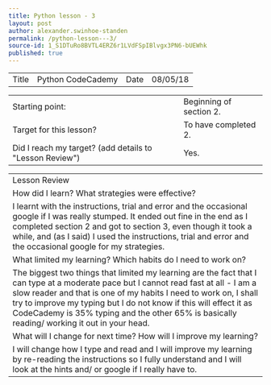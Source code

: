 ```yaml
---
title: Python lesson - 3
layout: post
author: alexander.swinhoe-standen
permalink: /python-lesson---3/
source-id: 1_S1DTuRo8BVTL4ERZ6r1LVdFSpIBlvgx3PN6-bUEWhk
published: true
---
```

<table>
  <tr>
    <td>Title</td>
    <td>Python CodeCademy</td>
    <td>Date</td>
    <td>08/05/18</td>
  </tr>
</table>


<table>
  <tr>
    <td>Starting point:</td>
    <td>Beginning of section 2.</td>
  </tr>
  <tr>
    <td>Target for this lesson?</td>
    <td>To have completed 2.</td>
  </tr>
  <tr>
    <td>Did I reach my target? 
(add details to "Lesson Review")</td>
    <td> Yes.</td>
  </tr>
</table>


<table>
  <tr>
    <td>Lesson Review</td>
  </tr>
  <tr>
    <td>How did I learn? What strategies were effective? </td>
  </tr>
  <tr>
    <td>I learnt with the instructions, trial and error and the occasional google if I was really stumped. It ended out fine in the end as I completed section 2 and got to section 3, even though it took a while, and (as I said) I used the instructions, trial and error and the occasional google for my strategies.</td>
  </tr>
  <tr>
    <td>What limited my learning? Which habits do I need to work on? </td>
  </tr>
  <tr>
    <td>The biggest two things that limited my learning are the fact that I can type at a moderate pace but I cannot read fast at all - I am a slow reader and that is one of my habits I need to work on, I shall try to improve my typing but I do not know if this will effect it as CodeCademy is 35% typing and the other 65% is basically reading/ working it out in your head.</td>
  </tr>
  <tr>
    <td>What will I change for next time? How will I improve my learning?</td>
  </tr>
  <tr>
    <td>I will change how I type and read and I will improve my learning by re-reading the instructions so I fully understand and I will look at the hints and/ or google if I really have to.</td>
  </tr>
</table>



